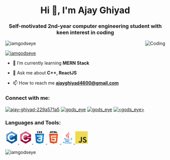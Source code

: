 <h1 align="center">Hi 👋, I'm Ajay Ghiyad</h1>
<h3 align="center">Self-motivated 2nd-year computer engineering student with keen interest in coding</h3>
<img align="right" alt="Coding"  src="https://cdn.dribbble.com/users/1068771/screenshots/14247776/downloads/3.jpg">

<p align="left"> <img src="https://komarev.com/ghpvc/?username=iamgodseye&label=Profile%20views&color=0e75b6&style=flat" alt="iamgodseye" /> </p>

<p align="left"> <a href="https://github.com/ryo-ma/github-profile-trophy"><img src="https://github-profile-trophy.vercel.app/?username=iamgodseye" alt="iamgodseye" /></a> </p>

- 🌱 I’m currently learning **MERN Stack**

- 💬 Ask me about **C++, ReactJS**

- 📫 How to reach me **ajayghiyad4600@gmail.com**

<h3 align="left">Connect with me:</h3>
<p align="left">
<a href="https://linkedin.com/in/ajay-ghiyad-229a571a5" target="blank"><img align="center" src="https://cdn.jsdelivr.net/npm/simple-icons@3.0.1/icons/linkedin.svg" alt="ajay-ghiyad-229a571a5" height="30" width="40" /></a>
<a href="https://www.codechef.com/users/gods_eye" target="blank"><img align="center" src="https://cdn.jsdelivr.net/npm/simple-icons@3.1.0/icons/codechef.svg" alt="gods_eye" height="30" width="40" /></a>
<a href="https://www.hackerrank.com/gods_eye" target="blank"><img align="center" src="https://cdn.jsdelivr.net/npm/simple-icons@3.0.1/icons/hackerrank.svg" alt="gods_eye" height="30" width="40" /></a>
<a href="https://auth.geeksforgeeks.org/user/gods_eye/practice/" target="blank"><img align="center" src="https://cdn.jsdelivr.net/npm/simple-icons@3.0.1/icons/geeksforgeeks.svg" alt="<gods_eye>" height="30" width="40" /></a>
</p>


<h3 align="left">Languages and Tools:</h3>
<p align="left"> <a href="https://www.cprogramming.com/" target="_blank"> <img src="https://raw.githubusercontent.com/devicons/devicon/master/icons/c/c-original.svg" alt="c" width="40" height="40"/> </a> <a href="https://www.w3schools.com/cpp/" target="_blank"> <img src="https://raw.githubusercontent.com/devicons/devicon/master/icons/cplusplus/cplusplus-original.svg" alt="cplusplus" width="40" height="40"/> </a> <a href="https://www.w3schools.com/css/" target="_blank"> <img src="https://raw.githubusercontent.com/devicons/devicon/master/icons/css3/css3-original-wordmark.svg" alt="css3" width="40" height="40"/> </a> <a href="https://www.w3.org/html/" target="_blank"> <img src="https://raw.githubusercontent.com/devicons/devicon/master/icons/html5/html5-original-wordmark.svg" alt="html5" width="40" height="40"/> </a> <a href="https://www.java.com" target="_blank"> <img src="https://raw.githubusercontent.com/devicons/devicon/master/icons/java/java-original.svg" alt="java" width="40" height="40"/> </a> <a href="https://developer.mozilla.org/en-US/docs/Web/JavaScript" target="_blank"> <img src="https://raw.githubusercontent.com/devicons/devicon/master/icons/javascript/javascript-original.svg" alt="javascript" width="40" height="40"/> </a> </p>

<p><img align="center" src="https://github-readme-stats.vercel.app/api/top-langs?username=iamgodseye&show_icons=true&locale=en&layout=compact" alt="iamgodseye" /></p>

